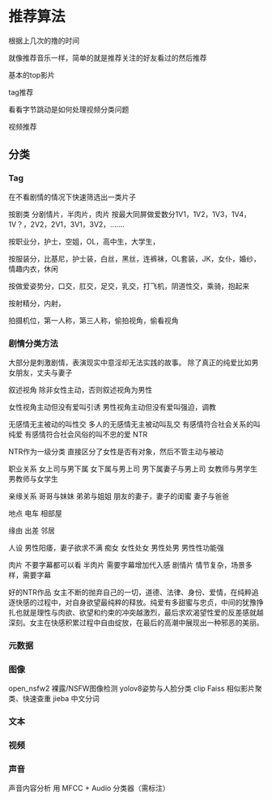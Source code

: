 # 推荐算法


根据上几次的撸的时间

就像推荐音乐一样，简单的就是推荐关注的好友看过的然后推荐

基本的top影片

tag推荐

看看字节跳动是如何处理视频分类问题

视频推荐


## 分类

### Tag
在不看剧情的情况下快速筛选出一类片子

按剧类 分剧情片，半肉片，肉片
按最大同屏做爱数分1V1，1V2，1V3，1V4，1V？，2V2，2V1，3V1，3V2，.......

按职业分，护士，空姐，OL，高中生，大学生，

按服装分，比基尼，护士装，白丝，黑丝，连裤袜，OL套装，JK，女仆，婚纱，情趣内衣，休闲

按做爱姿势分，口交，肛交，足交，乳交，打飞机，阴道性交，乘骑，抱起来

按射精分，内射，

拍摄机位，第一人称，第三人称，偷拍视角，偷看视角



### 剧情分类方法
大部分是刺激剧情，表演现实中意淫却无法实践的故事。
除了真正的纯爱比如男女朋友，丈夫与妻子

叙述视角
除非女性主动，否则叙述视角为男性

女性视角主动但没有爱叫引诱
男性视角主动但没有爱叫强迫，调教

无感情无主被动的叫性交
多人的无感情无主被动叫乱交
有感情符合社会关系的叫纯爱
有感情符合社会风俗的叫不忠的爱
NTR

NTR作为一级分类
直接区分了女性是否有对象，然后不管主动与被动


职业关系
女上司与男下属
女下属与男上司
男下属妻子与男上司
女教师与男学生
男教师与女学生


亲缘关系
哥哥与妹妹
弟弟与姐姐
朋友的妻子，妻子的闺蜜
妻子与爸爸

地点
电车
相部屋

缘由
出差
邻居

人设
男性阳痿，妻子欲求不满
痴女
女性处女
男性处男
男性性功能强


肉片 不要字幕都可以看
半肉片 需要字幕增加代入感
剧情片 情节复杂，场景多样，需要字幕

好的NTR作品
女主不断的抛弃自己的一切，道德、法律、身份、爱情，在纯粹追逐快感的过程中，对自身欲望最纯粹的释放。纯爱有多甜蜜与忠贞，中间的犹豫挣扎也就是理性与肉欲、欲望和约束的冲突越激烈，最后求欢渴望性爱的反差感就越深刻。女主在快感积累过程中自由绽放，在最后的高潮中展现出一种邪恶的美丽。
### 元数据

### 图像
open_nsfw2 裸露/NSFW图像检测
yolov8姿势与人脸分类
clip
Faiss 相似影片聚类、快速查重
jieba 中文分词

### 文本
### 视频

### 声音
声音内容分析
用 MFCC + Audio 分类器（需标注）
